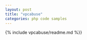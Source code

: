 ```yaml
---
layout: post
title: "vpcabuse"
categories: php code samples
---
```


{% include vpcabuse/readme.md %}}

